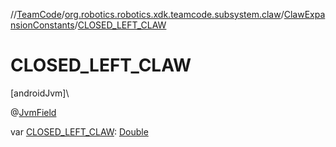 //[TeamCode](../../../index.md)/[org.robotics.robotics.xdk.teamcode.subsystem.claw](../index.md)/[ClawExpansionConstants](index.md)/[CLOSED_LEFT_CLAW](-c-l-o-s-e-d_-l-e-f-t_-c-l-a-w.md)

# CLOSED_LEFT_CLAW

[androidJvm]\

@[JvmField](https://kotlinlang.org/api/latest/jvm/stdlib/kotlin.jvm/-jvm-field/index.html)

var [CLOSED_LEFT_CLAW](-c-l-o-s-e-d_-l-e-f-t_-c-l-a-w.md): [Double](https://kotlinlang.org/api/latest/jvm/stdlib/kotlin/-double/index.html)
